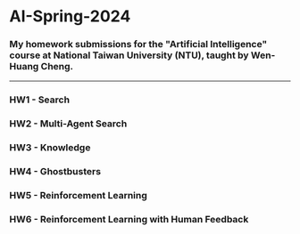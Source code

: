 # AI-Spring-2024
### My homework submissions for the "Artificial Intelligence" course at National Taiwan University (NTU), taught by Wen-Huang Cheng.
***
### HW1 - Search
### HW2 - Multi-Agent Search
### HW3 - Knowledge
### HW4 - Ghostbusters
### HW5 - Reinforcement Learning
### HW6 - Reinforcement Learning with Human Feedback
